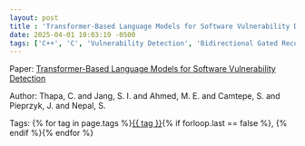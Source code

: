 ```yaml
---
layout: post
title : 'Transformer-Based Language Models for Software Vulnerability Detection'
date: 2025-04-01 10:03:19 -0500
tags: ['C++', 'C', 'Vulnerability Detection', 'Bidirectional Gated Recurrent Unit', 'Bidirectional Long Short Term Memory', 'Code gadgets']
---
```

Paper: [Transformer-Based Language Models for Software Vulnerability Detection](https://doi.org/10.1145/3564625.3567985)

Author: Thapa, C. and Jang, S. I. and Ahmed, M. E. and Camtepe, S. and Pieprzyk, J. and Nepal, S.




 Tags: 
    <span>
    {% for tag in page.tags %}<a href="{{ site.baseurl }}tags/#{{ tag | slugify }}">{{ tag }}</a>{% if forloop.last == false %}, {% endif %}{% endfor %}
    </span>

